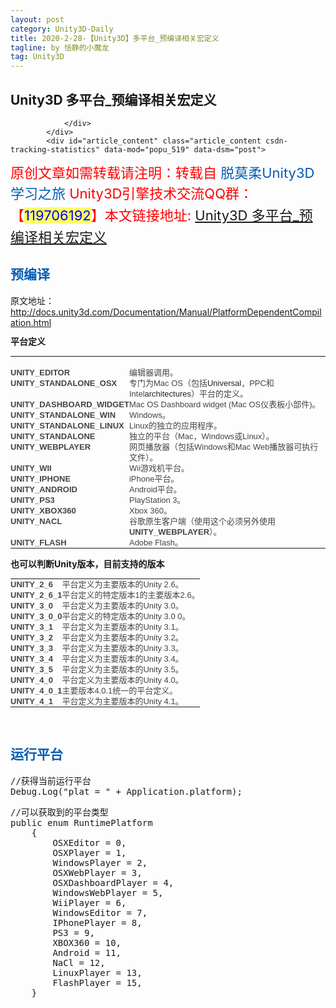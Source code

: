 ```yaml
---
layout: post
category: Unity3D-Daily
title: 2020-2-28-【Unity3D】多平台_预编译相关宏定义
tagline: by 恬静的小魔龙
tag: Unity3D
---
```



<!DOCTYPE html>
<html>
<head>
</head>
<body>
<script id="toolbar-tpl-scriptId" prod="download" skin="black" src="http://c.csdnimg.cn/public/common/toolbar/js/content_toolbar.js?v=5.00.37" type="text/javascript" domain="http://blog.csdn.net"></script>

<div class="container clearfix">
    <main>
        <article>
            <h1 class="csdn_top">Unity3D 多平台_预编译相关宏定义</h1>
            <div class="article_bar clearfix">
                <div class="artical_tag">
                    
                </div>
            </div>
            <div id="article_content" class="article_content csdn-tracking-statistics" data-mod="popu_519" data-dsm="post">
                
<p><span style="font-size:22px; margin:0px; padding:0px; line-height:1.5; color:red">原创文章如需转载请注明：转载自&nbsp;<a href="http://blog.csdn.net/asd237241291" style="color:rgb(7,93,179); text-decoration:initial; margin:0px; padding:0px">脱莫柔Unity3D学习之旅</a></span><span style="font-size:22px; margin:0px; padding:0px; line-height:1.5; color:rgb(255,0,0)">&nbsp;Unity3D引擎技术交流QQ群：【<span style="margin:0px; padding:0px; line-height:1.5; color:rgb(0,0,255); background-color:rgb(255,255,102)">119706192</span>】</span><span style="font-size:22px; margin:0px; padding:0px; line-height:1.5; color:red">本文链接地址:&nbsp;</span><span style="color:rgb(7,93,179)"><span style="font-size:22px"><a href="http://blog.csdn.net/asd237241291/article/details/8706554">Unity3D
 多平台_预编译相关宏定义</a></span></span></p>
<h2><span style="color:#075db3">预编译</span></h2>
<p>原文地址：<a href="http://docs.unity3d.com/Documentation/Manual/PlatformDependentCompilation.html" target="_blank">http://docs.unity3d.com/Documentation/Manual/PlatformDependentCompilation.html</a></p>
<p></p>
<h2 style="font-size:14px; margin:1em 0px 0px; font-family:Helvetica,Arial,sans-serif; line-height:17px">
平台定义</h2>
<p></p>
<div>
<table width="100%" style="border:0px; border-collapse:collapse; font-size:13px; color:rgb(68,68,68); font-family:Helvetica,Arial,sans-serif; line-height:17px">
<tbody>
<tr class="tableheader" style="visibility:hidden">
<td class="prop" style="font-family:Helvetica,Arial,sans-serif; vertical-align:top; padding:0px; width:188px; visibility:hidden; height:1px">
&nbsp;</td>
<td class="function" style="font-family:Helvetica,Arial,sans-serif; vertical-align:top; padding:0px; width:752px; visibility:hidden; height:1px">
&nbsp;</td>
</tr>
<tr>
<td align="left" style="font-family:Helvetica,Arial,sans-serif; vertical-align:top; padding:0px">
<span class="doc-prop" style="font-weight:bold">UNITY_EDITOR</span></td>
<td style="font-family:Helvetica,Arial,sans-serif; vertical-align:top; padding:0px">
编辑器调用。</td>
</tr>
<tr>
<td align="left" style="font-family:Helvetica,Arial,sans-serif; vertical-align:top; padding:0px">
<span class="doc-prop" style="font-weight:bold">UNITY_STANDALONE_OSX</span></td>
<td style="font-family:Helvetica,Arial,sans-serif; vertical-align:top; padding:0px">
专门为Mac OS（包括<span style="color:rgb(34,34,34); font-family:arial; font-size:13px; text-align:justify">Universal</span>，PPC和Intel<span style="color:rgb(34,34,34); font-family:arial; font-size:13px; text-align:justify">architectures</span>）平台的定义。</td>
</tr>
<tr>
<td align="left" style="font-family:Helvetica,Arial,sans-serif; vertical-align:top; padding:0px">
<span class="doc-prop" style="font-weight:bold">UNITY_DASHBOARD_WIDGET</span></td>
<td style="font-family:Helvetica,Arial,sans-serif; vertical-align:top; padding:0px">
<span style="color:rgb(68,68,68); font-family:Helvetica,Arial,sans-serif; line-height:17px">Mac OS&nbsp;</span>Dashboard widget (<span style="color:rgb(68,68,68); font-family:Helvetica,Arial,sans-serif; line-height:17px">Mac OS仪表板小部件)</span>。</td>
</tr>
<tr>
<td align="left" style="font-family:Helvetica,Arial,sans-serif; vertical-align:top; padding:0px">
<span class="doc-prop" style="font-weight:bold">UNITY_STANDALONE_WIN</span></td>
<td style="font-family:Helvetica,Arial,sans-serif; vertical-align:top; padding:0px">
Windows。</td>
</tr>
<tr>
<td align="left" style="font-family:Helvetica,Arial,sans-serif; vertical-align:top; padding:0px">
<span class="doc-prop" style="font-weight:bold">UNITY_STANDALONE_LINUX</span></td>
<td align="left" style="font-family:Helvetica,Arial,sans-serif; vertical-align:top; padding:0px">
Linux的独立的应用程序。</td>
</tr>
<tr>
<td align="left" style="font-family:Helvetica,Arial,sans-serif; vertical-align:top; padding:0px">
<span class="doc-prop" style="font-weight:bold">UNITY_STANDALONE</span></td>
<td align="left" style="font-family:Helvetica,Arial,sans-serif; vertical-align:top; padding:0px">
独立的平台（Mac，Windows或Linux）。</td>
</tr>
<tr>
<td align="left" style="font-family:Helvetica,Arial,sans-serif; vertical-align:top; padding:0px">
<span class="doc-prop" style="font-weight:bold">UNITY_WEBPLAYER</span></td>
<td style="font-family:Helvetica,Arial,sans-serif; vertical-align:top; padding:0px">
网页播放器（包括Windows和Mac Web播放器可执行文件）。</td>
</tr>
<tr>
<td align="left" style="font-family:Helvetica,Arial,sans-serif; vertical-align:top; padding:0px">
<span class="doc-prop" style="font-weight:bold">UNITY_WII</span></td>
<td style="font-family:Helvetica,Arial,sans-serif; vertical-align:top; padding:0px">
Wii游戏机平台。</td>
</tr>
<tr>
<td align="left" style="font-family:Helvetica,Arial,sans-serif; vertical-align:top; padding:0px">
<span class="doc-prop" style="font-weight:bold">UNITY_IPHONE</span></td>
<td style="font-family:Helvetica,Arial,sans-serif; vertical-align:top; padding:0px">
iPhone平台。</td>
</tr>
<tr>
<td align="left" style="font-family:Helvetica,Arial,sans-serif; vertical-align:top; padding:0px">
<span class="doc-prop" style="font-weight:bold">UNITY_ANDROID</span></td>
<td style="font-family:Helvetica,Arial,sans-serif; vertical-align:top; padding:0px">
Android平台。</td>
</tr>
<tr>
<td align="left" style="font-family:Helvetica,Arial,sans-serif; vertical-align:top; padding:0px">
<span class="doc-prop" style="font-weight:bold">UNITY_PS3</span></td>
<td style="font-family:Helvetica,Arial,sans-serif; vertical-align:top; padding:0px">
PlayStation 3。</td>
</tr>
<tr>
<td align="left" style="font-family:Helvetica,Arial,sans-serif; vertical-align:top; padding:0px">
<span class="doc-prop" style="font-weight:bold">UNITY_XBOX360</span></td>
<td style="font-family:Helvetica,Arial,sans-serif; vertical-align:top; padding:0px">
Xbox 360。</td>
</tr>
<tr>
<td align="left" style="font-family:Helvetica,Arial,sans-serif; vertical-align:top; padding:0px">
<span class="doc-prop" style="font-weight:bold">UNITY_NACL</span></td>
<td style="font-family:Helvetica,Arial,sans-serif; vertical-align:top; padding:0px">
谷歌原生客户端（使用这个必须另外使用<span class="doc-prop" style="font-weight:bold">UNITY_WEBPLAYER</span>）。</td>
</tr>
<tr>
<td align="left" style="font-family:Helvetica,Arial,sans-serif; vertical-align:top; padding:0px">
<span class="doc-prop" style="font-weight:bold">UNITY_FLASH</span></td>
<td align="left" style="font-family:Helvetica,Arial,sans-serif; vertical-align:top; padding:0px">
Adobe Flash。</td>
</tr>
</tbody>
</table>
</div>
<div>
<p><strong><span style="font-size:14px">也可以判断Unity版本，目前支持的版本</span></strong></p>
<p><strong><span style="font-size:14px"></span></strong>
<table width="100%" style="border:0px; border-collapse:collapse; font-size:13px; color:rgb(68,68,68); font-family:Helvetica,Arial,sans-serif; line-height:17px">
<tbody>
<tr>
<td align="left" style="font-family:Helvetica,Arial,sans-serif; vertical-align:top; padding:0px">
<span class="doc-prop" style="font-weight:bold">UNITY_2_6</span></td>
<td style="font-family:Helvetica,Arial,sans-serif; vertical-align:top; padding:0px">
平台定义为主要版本的Unity 2.6。</td>
</tr>
<tr>
<td align="left" style="font-family:Helvetica,Arial,sans-serif; vertical-align:top; padding:0px">
<span class="doc-prop" style="font-weight:bold">UNITY_2_6_1</span></td>
<td style="font-family:Helvetica,Arial,sans-serif; vertical-align:top; padding:0px">
平台定义的特定版本1的主要版本2.6。</td>
</tr>
<tr>
<td align="left" style="font-family:Helvetica,Arial,sans-serif; vertical-align:top; padding:0px">
<span class="doc-prop" style="font-weight:bold">UNITY_3_0</span></td>
<td style="font-family:Helvetica,Arial,sans-serif; vertical-align:top; padding:0px">
平台定义为主要版本的Unity 3.0。</td>
</tr>
<tr>
<td align="left" style="font-family:Helvetica,Arial,sans-serif; vertical-align:top; padding:0px">
<span class="doc-prop" style="font-weight:bold">UNITY_3_0_0</span></td>
<td style="font-family:Helvetica,Arial,sans-serif; vertical-align:top; padding:0px">
平台定义的特定版本的Unity 3.0 0。</td>
</tr>
<tr>
<td align="left" style="font-family:Helvetica,Arial,sans-serif; vertical-align:top; padding:0px">
<span class="doc-prop" style="font-weight:bold">UNITY_3_1</span></td>
<td style="font-family:Helvetica,Arial,sans-serif; vertical-align:top; padding:0px">
平台定义为主要版本的Unity 3.1。</td>
</tr>
<tr>
<td align="left" style="font-family:Helvetica,Arial,sans-serif; vertical-align:top; padding:0px">
<span class="doc-prop" style="font-weight:bold">UNITY_3_2</span></td>
<td style="font-family:Helvetica,Arial,sans-serif; vertical-align:top; padding:0px">
平台定义为主要版本的Unity 3.2。</td>
</tr>
<tr>
<td align="left" style="font-family:Helvetica,Arial,sans-serif; vertical-align:top; padding:0px">
<span class="doc-prop" style="font-weight:bold">UNITY_3_3</span></td>
<td style="font-family:Helvetica,Arial,sans-serif; vertical-align:top; padding:0px">
平台定义为主要版本的Unity 3.3。</td>
</tr>
<tr>
<td align="left" style="font-family:Helvetica,Arial,sans-serif; vertical-align:top; padding:0px">
<span class="doc-prop" style="font-weight:bold">UNITY_3_4</span></td>
<td style="font-family:Helvetica,Arial,sans-serif; vertical-align:top; padding:0px">
平台定义为主要版本的Unity 3.4。</td>
</tr>
<tr>
<td align="left" style="font-family:Helvetica,Arial,sans-serif; vertical-align:top; padding:0px">
<span class="doc-prop" style="font-weight:bold">UNITY_3_5</span></td>
<td style="font-family:Helvetica,Arial,sans-serif; vertical-align:top; padding:0px">
平台定义为主要版本的Unity 3.5。</td>
</tr>
<tr>
<td align="left" style="font-family:Helvetica,Arial,sans-serif; vertical-align:top; padding:0px">
<span class="doc-prop" style="font-weight:bold">UNITY_4_0</span></td>
<td style="font-family:Helvetica,Arial,sans-serif; vertical-align:top; padding:0px">
平台定义为主要版本的Unity 4.0。</td>
</tr>
<tr>
<td align="left" style="font-family:Helvetica,Arial,sans-serif; vertical-align:top; padding:0px">
<span class="doc-prop" style="font-weight:bold">UNITY_4_0_1</span></td>
<td style="font-family:Helvetica,Arial,sans-serif; vertical-align:top; padding:0px">
主要版本4.0.1统一的平台定义。</td>
</tr>
<tr>
<td align="left" style="font-family:Helvetica,Arial,sans-serif; vertical-align:top; padding:0px">
<span class="doc-prop" style="font-weight:bold">UNITY_4_1</span></td>
<td style="font-family:Helvetica,Arial,sans-serif; vertical-align:top; padding:0px">
平台定义为主要版本的Unity 4.1。</td>
</tr>
</tbody>
</table>
<br>
</p>
</div>
<h2><span style="color:#075db3">运行平台</span></h2>
<div><pre name="code" class="csharp">
//获得当前运行平台
Debug.Log(&quot;plat = &quot; + Application.platform);</pre>
<pre name="code" class="csharp">
//可以获取到的平台类型
public enum RuntimePlatform
    {
        OSXEditor = 0,
        OSXPlayer = 1,
        WindowsPlayer = 2,
        OSXWebPlayer = 3,
        OSXDashboardPlayer = 4,
        WindowsWebPlayer = 5,
        WiiPlayer = 6,
        WindowsEditor = 7,
        IPhonePlayer = 8,
        PS3 = 9,
        XBOX360 = 10,
        Android = 11,
        NaCl = 12,
        LinuxPlayer = 13,
        FlashPlayer = 15,
    }</pre><br>
<br>       
</html>

